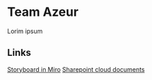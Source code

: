 # Team Azeur

Lorim ipsum

## Links

[Storyboard in Miro](https://miro.com/app/board/uXjVLkxfoPA=/)
[Sharepoint cloud documents](https://hannl-my.sharepoint.com/:f:/r/personal/my_vandenberg_student_han_nl/Documents/Jaar%203/Periode%203%20-%204%20NOTS/NOTS%20Project/NOTS%20Project%20Groep%201?csf=1&web=1&e=ZfxRDm)
